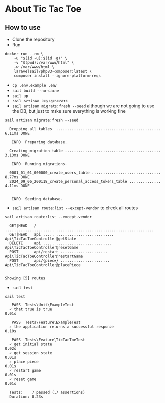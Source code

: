 # About Tic Tac Toe

## How to use

- Clone the repository
- Run
```
docker run --rm \
    -u "$(id -u):$(id -g)" \
    -v "$(pwd):/var/www/html" \
    -w /var/www/html \
    laravelsail/php83-composer:latest \
    composer install --ignore-platform-reqs
```
- `cp .env.example .env`
- `sail build --no-cache`
- `sail up`
- `sail artisan key:generate`
- `sail artisan migrate:fresh --seed` although we are not going to use the DB, but just to make sure everything is working fine
```
sail artisan migrate:fresh --seed

  Dropping all tables ................................................ 6.11ms DONE

   INFO  Preparing database.

  Creating migration table ........................................... 3.13ms DONE

   INFO  Running migrations.

  0001_01_01_000000_create_users_table ............................... 8.77ms DONE
  2024_09_06_200118_create_personal_access_tokens_table .............. 4.11ms DONE


   INFO  Seeding database.
```
- `sail artisan route:list --except-vendor` to check all routes
```
sail artisan route:list --except-vendor

  GET|HEAD   / ...................................................................
  GET|HEAD   api ................................ Api\TicTacToeController@getState
  DELETE     api ............................... Api\TicTacToeController@resetGame
  POST       api/restart ..................... Api\TicTacToeController@restartGame
  POST       api/{piece} ...................... Api\TicTacToeController@placePiece

                                                                Showing [5] routes
```
- `sail test`
```
sail test

   PASS  Tests\Unit\ExampleTest
  ✓ that true is true                                                        0.01s

   PASS  Tests\Feature\ExampleTest
  ✓ the application returns a successful response                            0.10s

   PASS  Tests\Feature\TicTacToeTest
  ✓ get initial state                                                        0.02s
  ✓ get session state                                                        0.01s
  ✓ place piece                                                              0.01s
  ✓ restart game                                                             0.01s
  ✓ reset game                                                               0.01s

  Tests:    7 passed (17 assertions)
  Duration: 0.23s
```
